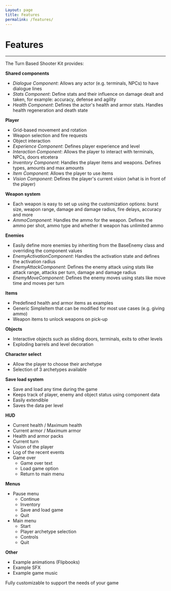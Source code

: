 ```yaml
---
Layout: page
title: Features
permalink: /features/
---
```


# Features

***

The Turn Based Shooter Kit provides:

__Shared components__

* _Dialogue Component_: Allows any actor (e.g. terminals, NPCs) to have dialogue lines
* _Stats Component_: Define stats and their influence on damage dealt and taken, for example: accuracy, defense and agility
* _Health Component_: Defines the actor's health and armor stats. Handles health regeneration and death state

__Player__

* Grid-based movement and rotation
* Weapon selection and fire requests
* Object interaction
* _Experience Component_: Defines player experience and level
* _Interaction Component_: Allows the player to interact with terminals, NPCs, doors etcetera
* _Inventory Component_: Handles the player items and weapons. Defines types, amounts and max amounts
* _Item Component_: Allows the player to use items
* _Vision Component_: Defines the player's current vision (what is in front of the player)

__Weapon system__

* Each weapon is easy to set up using the customization options: burst size, weapon range, damage and damage radius, fire delays, accuracy and more
* _AmmoComponent_: Handles the ammo for the weapon. Defines the ammo per shot, ammo type and whether it weapon has unlimited ammo

__Enemies__

* Easily define more enemies by inheriting from the BaseEnemy class and overriding the component values
* _EnemyActivationComponent_: Handles the activation state and defines the activation radius
* _EnemyAttackComponent_: Defines the enemy attack using stats like attack range, attacks per turn, damage and damage radius
* _EnemyMoveComponent_: Defines the enemy moves using stats like move time and moves per turn

__Items__

* Predefined health and armor items as examples
* Generic SimpleItem that can be modified for most use cases (e.g. giving ammo)
* Weapon items to unlock weapons on pick-up

__Objects__

* Interactive objects such as sliding doors, terminals, exits to other levels
* Exploding barrels and level decoration

__Character select__

* Allow the player to choose their archetype
* Selection of 3 archetypes available

__Save load system__

* Save and load any time during the game
* Keeps track of player, enemy and object status using component data
* Easily extendible
* Saves the data per level

__HUD__

* Current health / Maximum health
* Current armor / Maximum armor
* Health and armor packs
* Current turn
* Vision of the player
* Log of the recent events
* Game over
    * Game over text
    * Load game option
    * Return to main menu

__Menus__

* Pause menu
    * Continue
    * Inventory
    * Save and load game
    * Quit
* Main menu
    * Start
    * Player archetype selection
    * Controls
    * Quit
    
__Other__

* Example animations (Flipbooks)
* Example SFX
* Example game music

Fully customizable to support the needs of your game